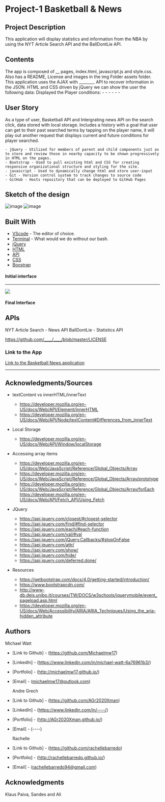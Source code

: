 # Project-1 Basketball & News

## Project Description

This application will display statistics and information from the NBA by using the NYT Article Search API and the BallDontLie API.

## Contents

<p>
The app is composed of __ pages, index.html, javascript.js and style.css. Also has a README, License and images in the img Folder assets folder.
This application uses the AJAX with ________ API to recover information in the JSON. HTML and CSS driven by jQuery we can show the user the following data:
Displayed the Player conditions:
- 
- 
- 
- 
- 
- 
</p>

## User Story

<p>
    As a type of user, Basketball API and Intergrating news API on the search click, data stored with local storage.
    Includes a history with a goal that user can get to their past searched terms by tapping on the player name, it will play out another request that displays current and future conditions for player searched.

    - jQuery - Utilized for members of parent and child components just as to store and review those in nearby capacity to be shown progressively in HTML on the pages.
    - Bootstrap - Used to pull existing html and CSS for creating responsive organizational structure and styling for the site.
    - javascript - Used to dynamically change html and store user-input
    - Git - Version control system to track changes to source code
    - GitHub - Hosts repository that can be deployed to GitHub Pages

</p>

## Sketch of the design

![image](https://user-images.githubusercontent.com/69458896/94652259-10856c80-033d-11eb-9906-803b2e0f821d.png)
![image](https://user-images.githubusercontent.com/69458896/94656063-e46cea00-0342-11eb-82cd-e3ff69a96352.png)

## Built With

- [VScode](https://code.visualstudio.com/) - The editor of choice.
- [Terminal](https:///) - What would we do without our bash.
- [jQuery](https://api.jquery.com/)
- [HTML](https://developer.mozilla.org/en-US/docs/Web/HTML)
- [API](https://openweathermap.org/api)
- [CSS](https://developer.mozilla.org/en-US/docs/Web/CSS)
- [Boostrap](https://getbootstrap.com/)

#### Initial interface

<hr>

<img src="./img/.png">

#### Final Interface

## APIs

NYT Article Search - News API
BallDontLie - Statistics API

https://github.com/____/____/blob/master/LICENSE

### Link to the App

<a href="https://Michaelmw17.github.io/Project-1-Basketball-News/">Link to the Basketball News application</a>

<hr>

## Acknowledgments/Sources

- textContent vs innerHTML/innerText

  - https://developer.mozilla.org/en-US/docs/Web/API/Element/innerHTML
  - https://developer.mozilla.org/en-US/docs/Web/API/Node/textContent#Differences_from_innerText

- Local Storage

  - https://developer.mozilla.org/en-US/docs/Web/API/Window/localStorage

- Accessing array items

  - https://developer.mozilla.org/en-US/docs/Web/JavaScript/Reference/Global_Objects/Array
  - https://developer.mozilla.org/en-US/docs/Web/JavaScript/Reference/Global_Objects/Array/prototype
  - https://developer.mozilla.org/en-US/docs/Web/JavaScript/Reference/Global_Objects/Array/forEach
    https://developer.mozilla.org/en-US/docs/Web/API/Fetch_API/Using_Fetch

- JQuery

  - https://api.jquery.com/closest/#closest-selector
  - https://api.jquery.com/find/#find-selector
  - https://api.jquery.com/each/#each-function
  - https://api.jquery.com/val/#val
  - https://api.jquery.com/jQuery.Callbacks/#stopOnFalse
  - https://api.jquery.com/attr/
  - https://api.jquery.com/show/
  - https://api.jquery.com/hide/
  - https://api.jquery.com/deferred.done/
 
- Resources

  - https://getbootstrap.com/docs/4.0/getting-started/introduction/
  - https://www.bootstrapcdn.com/
  - http://www-db.deis.unibo.it/courses/TW/DOCS/w3schools/jquerymobile/event_pageload.asp.html
  - https://developer.mozilla.org/en-US/docs/Web/Accessibility/ARIA/ARIA_Techniques/Using_the_aria-hidden_attribute

## Authors

  Michael Watt
- [Link to Github] - (https://github.com/Michaelmw17)
- [LinkedIn] - (https://www.linkedin.com/in/michael-watt-6a76961b3/)
- [Portfolio] - (http://michaelmw17.github.io/)
- [Email] - (michaelmw17@outlook.com)
  
  Andre Grech
- [Link to Github] - (https://github.com/AGr2020Xman)
- [LinkedIn] - (https://www.linkedin.com/in/----/)
- [Portfolio] - (http://AGr2020Xman.github.io/)
- [Email] - (----)

  Rachelle
- [Link to Github] - (https://github.com/rachellebarredo)
- [Portfolio] - (http://rachellebarredo.github.io/)
- [Email] - (rachellebarredo94@gmail.com)

## Acknowledgments

Klaus Paiva, Sandes and Ali

